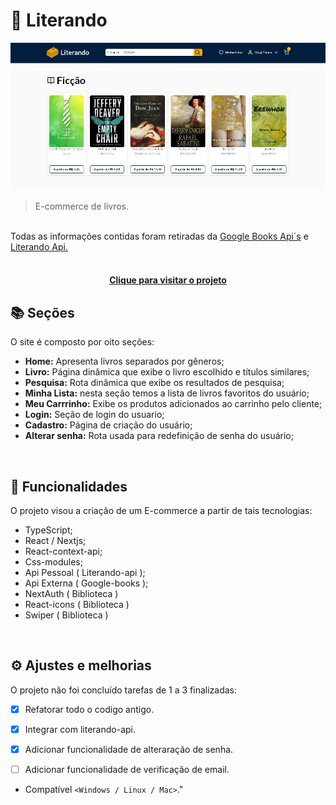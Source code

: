 #  📖 Literando

<!---Esses são exemplos. Veja https://shields.io para outras pessoas ou para personalizar este conjunto de escudos. Você pode querer incluir dependências, status do projeto e informações de licença aqui--->

<img src="public/images/read-me.JPG" alt="Literando e-commerce">

> E-commerce de livros.
<br>
Todas as informações contidas foram retiradas da <a href="https://developers.google.com/books"> Google Books Api´s</a>  e <a href="https://github.com/Jefferson-Guirra/literando-api"> Literando Api.</a>
<br>

<br>

<h4 align="center"><a href="https://literando.vercel.app/" target="_blank">Clique para visitar o projeto</a></h4>

## 📚 Seções

O site é composto por oito seções:

- **Home:** Apresenta livros separados por gêneros;
- **Livro:** Página dinâmica que exibe o livro escolhido e títulos similares;
- **Pesquisa:** Rota dinâmica que exibe os resultados de pesquisa;
- **Minha Lista:** nesta seção temos a lista de livros favoritos do usuário;
- **Meu Carrrinho:** Exibe os produtos adicionados ao carrinho pelo cliente;
- **Login:** Seção de login do usuario;
- **Cadastro:** Página de criação do usuário;
- **Alterar senha:** Rota usada para redefinição de senha do usuário;





<br>

## 🚀  Funcionalidades

O projeto visou a criação de um E-commerce a partir de tais tecnologias:

- TypeScript;
- React / Nextjs;
- React-context-api;
- Css-modules;
- Api Pessoal ( Literando-api );
- Api Externa ( Google-books );
- NextAuth ( Biblioteca )
- React-icons ( Biblioteca )
- Swiper ( Biblioteca )





<br>

## ⚙️ Ajustes e melhorias

O projeto não foi concluído tarefas de 1 a 3 finalizadas:

- [x] Refatorar todo o codigo antigo.
- [x] Integrar com literando-api.
- [x] Adicionar funcionalidade de alteraração de senha.
- [ ] Adicionar funcionalidade de verificação de email.


- Compatível `<Windows / Linux / Mac>`."

<br>

